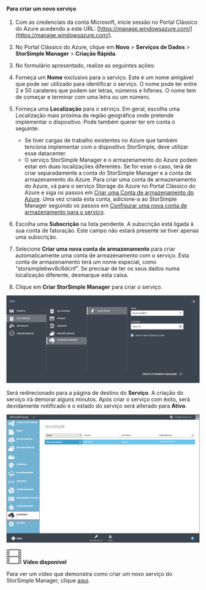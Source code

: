 <!--author=alkohli last changed:01/14/2016-->


#### Para criar um novo serviço

1. Com as credenciais da conta Microsoft, inicie sessão no Portal Clássico do Azure acedendo a este URL: [https://manage.windowsazure.com/](https://manage.windowsazure.com/).

2. No Portal Clássico do Azure, clique em **Novo** > **Serviços de Dados** > **StorSimple Manager** > **Criação Rápida**.

3. No formulário apresentado, realize as seguintes ações:
  1. Forneça um **Nome** exclusivo para o serviço. Este é um nome amigável que pode ser utilizado para identificar o serviço. O nome pode ter entre 2 e 50 carateres que podem ser letras, números e hífenes. O nome tem de começar e terminar com uma letra ou um número.
  2. Forneça uma **Localização** para o serviço. Em geral, escolha uma Localização mais próxima da região geográfica onde pretende implementar o dispositivo. Pode também querer ter em conta o seguinte: 
     
        - Se tiver cargas de trabalho existentes no Azure que também tenciona implementar com o dispositivo StorSimple, deve utilizar esse datacenter.
        - O serviço StorSimple Manager e o armazenamento do Azure podem estar em duas localizações diferentes. Se for esse o caso, terá de criar separadamente a conta do StorSimple Manager e a conta de armazenamento do Azure. Para criar uma conta de armazenamento do Azure, vá para o serviço Storage do Azure no Portal Clássico do Azure e siga os passos em [Criar uma Conta de armazenamento do Azure](storage-create-storage-account.md#create-a-storage-account). Uma vez criada esta conta, adicione-a ao StorSimple Manager seguindo os passos em [Configurar uma nova conta de armazenamento para o serviço](storsimple-deployment-walkthrough.md#configure-a-new-storage-account-for-the-service).
         
  3. Escolha uma **Subscrição** na lista pendente. A subscrição está ligada à sua conta de faturação. Este campo não estará presente se tiver apenas uma subscrição.
  4. Selecione **Criar uma nova conta de armazenamento** para criar automaticamente uma conta de armazenamento com o serviço. Esta conta de armazenamento terá um nome especial, como “storsimplebwv8c6dcnf”. Se precisar de ter os seus dados numa localização diferente, desmarque esta caixa. 
  5. Clique em **Criar StorSimple Manager** para criar o serviço.

   ![Criar StorSimple Manager](./media/storsimple-create-new-service/HCS_CreateAService-include.png)

  Será redirecionado para a página de destino do **Serviço**. A criação do serviço irá demorar alguns minutos. Após criar o serviço com êxito, será devidamente notificado e o estado do serviço será alterado para **Ativo**.
 
   ![Criação de serviços](./media/storsimple-create-new-service/HCS_StorSimpleManagerServicePage-include.png)

![Vídeo disponível](./media/storsimple-create-new-service/Video_icon.png) **Vídeo disponível**

Para ver um vídeo que demonstra como criar um novo serviço do StorSimple Manager, clique [aqui](https://azure.microsoft.com/documentation/videos/create-a-storsimple-manager-service/).


<!--HONumber=sep16_HO2-->


